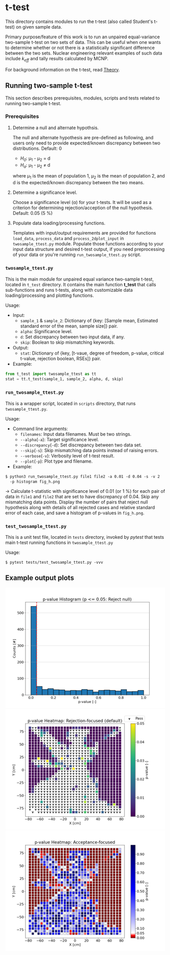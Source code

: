# t-test

This directory contains modules to run the t-test (also called Student's t-test)
on given sample data.

Primary purpose/feature of this work is to run an unpaired equal-variance
two-sample t-test on two sets of data.
This can be useful when one wants to determine whether or not there is a
statistically significant difference between the two sets.
Nuclear engineering relevant examples of such data include *k<sub>eff</sub>* and
tally results calculated by MCNP.

For background information on the t-test, read [Theory](THEORY.md).


## Running two-sample t-test

This section describes prerequisites, modules, scripts and tests related to
running two-sample t-test.


### Prerequisites

1. Determine a null and alternate hypothsis.

   The null and alternate hypothesis are pre-defined as following, and users
   only need to provide expected/known discrepancy between two distributions.
   Default: 0

   - *H<sub>0</sub>*: μ<sub>1</sub> - μ<sub>2</sub> = d
   - *H<sub>a</sub>*: μ<sub>1</sub> - μ<sub>2</sub> ≠ d

   where μ<sub>1</sub> is the mean of population 1, μ<sub>2</sub> is the mean of
   population 2, and d is the expected/known discrepancy between the two means.

2. Determine a significance level.

   Choose a significance level (α) for your t-tests. It will be used as a
   criterion for determining rejection/acception of the null hypothesis.
   Default: 0.05 (5 %)

3. Populate data loading/processing functions.

   Templates with input/output requirements are provided for functions
   `load_data`, `process_data` and `process_2dplot_input` in
   `twosample_ttest.py` module.
   Populate those functions according to your input data structure and desired
   t-test output, if you need preprocessing of your data or you're running
   `run_twosample_ttest.py` script.


### `twosample_ttest.py`

This is the main module for unpaired equal variance two-sample t-test,
located in `t_test` directory.
It contains the main function **t_test** that calls sub-functions and runs
t-tests, along with customizable data loading/processing and plotting functions.

Usage:

- Input:
  - `sample_1` & `sample_2`: Dictionary of {key: [Sample mean, Estimated standard
    error of the mean, sample size]} pair.
  - `alpha`: Significance level.
  - `d`: Set discrepancy between two input data, if any.
  - `skip`: Boolean to skip mismatching keywords.
- Output:
  - `stat`: Dictionary of {key, [t-vaue, degree of freedom, p-value,
    critical t-value, rejection boolean, RSEs]} pair.
- Example:
```python
from t_test import twosample_ttest as tt
stat = tt.t_test(sample_1, sample_2, alpha, d, skip)
```


### `run_twosample_ttest.py`

This is a wrapper script, located in `scripts` directory, that runs
`twosample_ttest.py`.

Usage:
- Command line arguments:
  - `filenames`: Input data filenames. Must be two strings.
  - `--alpha`(`-a`): Target significance level.
  - `--discrepancy`(`-d`): Set discrepancy between two data set.
  - `--skip`(`-s`): Skip mismatching data points instead of raising errors.
  - `--verbose`(`-v`): Verbosity level of t-test result.
  - `--plot`(`-p`): Plot type and filename.
- Example:
```shell
$ python3 run_twosample_ttest.py file1 file2 -a 0.01 -d 0.04 -s -v 2
  -p histogram fig_h.png
```
→ Calculate t-statistic with significance level of 0.01 (or 1 %)
for each pair of data in `file1` and `file2` that are set to have discrepancy
of 0.04. Skip any mismatching data points. Display the number of pairs that
reject null hypothesis along with details of all rejected cases and relative
standard error of each case, and save a histogram of p-values in `fig_h.png`.


### `test_twosample_ttest.py`

This is a unit test file, located in `tests` directory, invoked by *pytest*
that tests main t-test running functions in `twosample_ttest.py`

Usage:
```shell
$ pytest tests/test_twosample_ttest.py -vvv
```


## Example output plots

![histogram](example/ex-histogram_uwnr-flux-comp.png)
![heatmap-rej-focused](example/ex-heatmap_uwnr-flux-comp_rej-focused.png)
![heatmap-acc-focused](example/ex-heatmap_uwnr-flux-comp_acc-focused.png)
